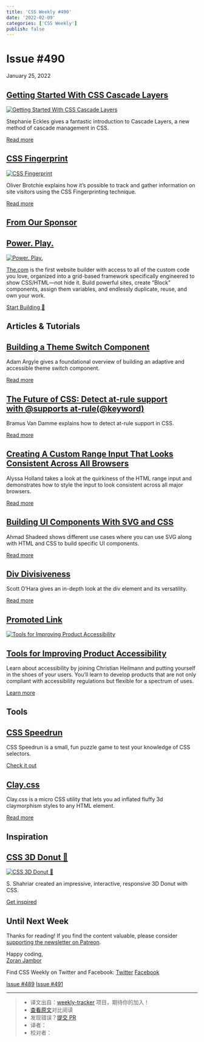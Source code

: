 ```yaml
---
title: 'CSS Weekly #490'
date: '2022-02-09'
categories: ['CSS Weekly']
publish: false
---
```

Issue #490
==========

January 25, 2022

[Getting Started With CSS Cascade Layers](https://www.smashingmagazine.com/2022/01/introduction-css-cascade-layers/?utm_source=CSS-Weekly&utm_campaign=Issue-490&utm_medium=web)
--------------------------------------------------------------------------------------------------------------------------------------------------------------------------------

[![Getting Started With CSS Cascade Layers](https://css-weekly.com/wp-content/uploads/2022/01/introduction-css-cascade-layers.png)](https://www.smashingmagazine.com/2022/01/introduction-css-cascade-layers/?utm_source=CSS-Weekly&utm_campaign=Issue-490&utm_medium=web)

Stephanie Eckles gives a fantastic introduction to Cascade Layers, a new method of cascade management in CSS.

[Read more](https://www.smashingmagazine.com/2022/01/introduction-css-cascade-layers/?utm_source=CSS-Weekly&utm_campaign=Issue-490&utm_medium=web)

[CSS Fingerprint](https://csstracking.dev/?utm_source=CSS-Weekly&utm_campaign=Issue-490&utm_medium=web)
-------------------------------------------------------------------------------------------------------

[![CSS Fingerprint](https://css-weekly.com/wp-content/uploads/2022/01/css-fingerprint.png)](https://csstracking.dev/?utm_source=CSS-Weekly&utm_campaign=Issue-490&utm_medium=web)

Oliver Brotchie explains how it’s possible to track and gather information on site visitors using the CSS Fingerprinting technique.

[Read more](https://csstracking.dev/?utm_source=CSS-Weekly&utm_campaign=Issue-490&utm_medium=web)

[From Our Sponsor](https://css-weekly.com/advertise)
----------------------------------------------------

[Power. Play.](https://cssw.io/power-play)
------------------------------------------

[![Power. Play.](https://css-weekly.com/wp-content/uploads/2022/01/thecom-where-website-creators-build-collaborate-and-remix-their-work.png)](https://cssw.io/power-play)

[The.com](https://cssw.io/power-play) is the first website builder with access to all of the custom code you love, organized into a grid-based framework specifically engineered to show CSS/HTML—not hide it. Build powerful sites, create “Block” components, assign them variables, and endlessly duplicate, reuse, and own your work.

[Start Building 🌈](https://cssw.io/power-play)

Articles & Tutorials
--------------------

[Building a Theme Switch Component](https://web.dev/building-a-theme-switch-component/?utm_source=CSS-Weekly&utm_campaign=Issue-490&utm_medium=web)
---------------------------------------------------------------------------------------------------------------------------------------------------

Adam Argyle gives a foundational overview of building an adaptive and accessible theme switch component.

[Read more](https://web.dev/building-a-theme-switch-component/?utm_source=CSS-Weekly&utm_campaign=Issue-490&utm_medium=web)

[The Future of CSS: Detect at-rule support with @supports at-rule(@keyword)](https://www.bram.us/2022/01/20/detect-at-rule-support-with-the-at-rule-function/?utm_source=CSS-Weekly&utm_campaign=Issue-490&utm_medium=web)
--------------------------------------------------------------------------------------------------------------------------------------------------------------------------------------------------------------------------

Bramus Van Damme explains how to detect at-rule support in CSS.

[Read more](https://www.bram.us/2022/01/20/detect-at-rule-support-with-the-at-rule-function/?utm_source=CSS-Weekly&utm_campaign=Issue-490&utm_medium=web)

[Creating A Custom Range Input That Looks Consistent Across All Browsers](https://www.smashingmagazine.com/2021/12/create-custom-range-input-consistent-browsers/?utm_source=CSS-Weekly&utm_campaign=Issue-490&utm_medium=web)
------------------------------------------------------------------------------------------------------------------------------------------------------------------------------------------------------------------------------

Alyssa Holland takes a look at the quirkiness of the HTML range input and demonstrates how to style the input to look consistent across all major browsers.

[Read more](https://www.smashingmagazine.com/2021/12/create-custom-range-input-consistent-browsers/?utm_source=CSS-Weekly&utm_campaign=Issue-490&utm_medium=web)

[Building UI Components With SVG and CSS](https://ishadeed.com/article/building-components-svg-css/?utm_source=CSS-Weekly&utm_campaign=Issue-490&utm_medium=web)
----------------------------------------------------------------------------------------------------------------------------------------------------------------

Ahmad Shadeed shows different use cases where you can use SVG along with HTML and CSS to build specific UI components.

[Read more](https://ishadeed.com/article/building-components-svg-css/?utm_source=CSS-Weekly&utm_campaign=Issue-490&utm_medium=web)

[Div Divisiveness](https://www.scottohara.me/blog/2022/01/20/divisive.html?utm_source=CSS-Weekly&utm_campaign=Issue-490&utm_medium=web)
---------------------------------------------------------------------------------------------------------------------------------------

Scott O’Hara gives an in-depth look at the div element and its versatility.

[Read more](https://www.scottohara.me/blog/2022/01/20/divisive.html?utm_source=CSS-Weekly&utm_campaign=Issue-490&utm_medium=web)

[Promoted Link](https://css-weekly.com/advertise/#job-ad)
---------------------------------------------------------

[![Tools for Improving Product Accessibility](https://css-weekly.com/wp-content/uploads/2021/12/tools-for-improving-product-accessibility.jpg)](https://cssw.io/improve-product-accessibility)

[Tools for Improving Product Accessibility](https://cssw.io/improve-product-accessibility)
------------------------------------------------------------------------------------------

Learn about accessibility by joining Christian Heilmann and putting yourself in the shoes of your users. You’ll learn to develop products that are not only compliant with accessibility regulations but flexible for a spectrum of uses.

[Learn more](https://cssw.io/improve-product-accessibility)

Tools
-----

[CSS Speedrun](https://css-speedrun.netlify.app/?utm_source=CSS-Weekly&utm_campaign=Issue-490&utm_medium=web)
-------------------------------------------------------------------------------------------------------------

CSS Speedrun is a small, fun puzzle game to test your knowledge of CSS selectors.

[Check it out](https://css-speedrun.netlify.app/?utm_source=CSS-Weekly&utm_campaign=Issue-490&utm_medium=web)

[Clay.css](https://codeadrian.github.io/clay.css/?utm_source=CSS-Weekly&utm_campaign=Issue-490&utm_medium=web)
--------------------------------------------------------------------------------------------------------------

Clay.css is a micro CSS utility that lets you ad inflated fluffy 3d claymorphism styles to any HTML element.

[Read more](https://codeadrian.github.io/clay.css/?utm_source=CSS-Weekly&utm_campaign=Issue-490&utm_medium=web)

Inspiration
-----------

[CSS 3D Donut 🍩](https://codepen.io/ShadowShahriar/pen/YzrbBXg?utm_source=CSS-Weekly&utm_campaign=Issue-490&utm_medium=web)
----------------------------------------------------------------------------------------------------------------------------

[![CSS 3D Donut 🍩](https://css-weekly.com/wp-content/uploads/2022/01/css-3d-donut.jpg)](https://codepen.io/ShadowShahriar/pen/YzrbBXg?utm_source=CSS-Weekly&utm_campaign=Issue-490&utm_medium=web)

S. Shahriar created an impressive, interactive, responsive 3D Donut with CSS.

[Get inspired](https://codepen.io/ShadowShahriar/pen/YzrbBXg?utm_source=CSS-Weekly&utm_campaign=Issue-490&utm_medium=web)

Until Next Week
---------------

Thanks for reading! If you find the content valuable, please consider [supporting the newsletter on Patreon](https://bit.ly/cssweekly-patreon).

Happy coding,  
[Zoran Jambor](https://twitter.com/ZoranJambor)

Find CSS Weekly on Twitter and Facebook: [Twitter](https://twitter.com/CSSWeekly) [Facebook](https://www.facebook.com/CSSWeekly)

[Issue #489](https://css-weekly.com/issue-489/) [Issue #491](https://css-weekly.com/issue-491/)

---
> * 译文出自：[weekly-tracker](https://github.com/FEDarling/weekly-tracker) 项目，期待你的加入！
> * [查看原文](https://css-weekly.com/issue-490/)对比阅读
> * 发现错误？[提交 PR](https://github.com/FEDarling/weekly-tracker/blob/main/weeklys/css_weekly/490)
> * 译者：
> * 校对者：
